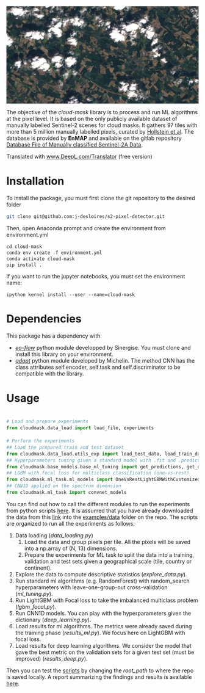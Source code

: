 
<div style="display: flex;">
  <img src=doc/logo.png alt="alt text" title="image title" style="float: right;">
  <p> </p>
</div>


The objective of the *cloud-mask* library is to process and run ML algorithms at the pixel level. It is based on the only publicly available dataset of manually labelled Sentinel-2 scenes for cloud masks.
It gathers 97 tiles with more than 5 million manually labelled pixels, curated by [Hollstein et al](https://www.mdpi.com/2072-4292/8/8/666). The database is provided by **EnMAP** and available on the gitlab repository [Database File of Manually classified Sentinel-2A Data](https://git.gfz-potsdam.de/EnMAP/sentinel2_manual_classification_clouds).

Translated with www.DeepL.com/Translator (free version)
# Installation

To install the package, you must first clone the git repository to the desired folder


```bash
git clone git@github.com:j-desloires/s2-pixel-detector.git
```

Then, open Anaconda prompt and create the environment from environment.yml

```
cd cloud-mask
conda env create -f environment.yml
conda activate cloud-mask
pip install .
```

If you want to run the jupyter notebooks, you must set the environment name:

```
ipython kernel install --user --name=cloud-mask
```

# Dependencies

This package has a dependency with 
- [*eo-flow*](https://github.com/sentinel-hub/eo-flow/) python module developped by Sinergise. You must clone and install this library on your environment.
- [*adapt*](https://github.com/adapt-python/adapt) python module developed by Michelin. The method CNN has the class attributes self.encoder, self.task and self.discriminator to be compatible with the library.

# Usage

```python

# Load and prepare experiments
from cloudmask.data_load import load_file, experiments

# Perform the experiments
## Load the prepared train and test dataset
from cloudmask.data_load.utils_exp import load_test_data, load_train_data, subset_data
## Hyperparameters tuning given a standard model with .fit and .predict methods
from cloudmask.base_models.base_ml_tuning import get_predictions, get_dictionary_metrics
## LGBM with focal loss for multiclass classification (one-vs-rest)
from cloudmask.ml_task.ml_models import OneVsRestLightGBMWithCustomizedLoss, FocalLoss
## CNN1D applied on the spectrum dimension
from cloudmask.ml_task import convnet_models

```
You can find out how to call the different modules to run the experiments from python scripts [here](/examples/scripts). It is assumed that you have already downloaded the data from this [link](https://git.gfz-potsdam.de/EnMAP/sentinel2_manual_classification_clouds/-/blob/master/20160914_s2_manual_classification_data.h5) into the [examples/data](/examples/data) folder on the repo.
The scripts are organized to run all the experiments as follows:
1. Data loading (*data_loading.py*)
   1. Load the data and group pixels per tile. All the pixels will be saved into a np.array of (N, 13) dimensions.
   2. Prepare the experiments for ML task to split the data into a training, validation and test sets given a geographical scale (tile, country or continent).
2. Explore the data to compute descriptive statistics (*explore_data.py*).
3. Run standard ml algorithms (e.g. RandomForest) with random_search hyperparameters with leave-one-group-out cross-validation (*ml_tuning.py*).
4. Run LightGBM with Focal loss to take the imbalanced multiclass problem (*lgbm_focal.py*).
5. Run CNN1D models. You can play with the hyperparameters given the dictionary (*deep_learning.py*).
6. Load results for ml algorithms. The metrics were already saved during the training phase (*results_ml.py*). We focus here on LightGBM with focal loss.
7. Load results for deep learning algorithms. We consider the model that gave the best metric on the validation sets for a given test set (must be improved) (*results_deep.py*).


Then you can test the [scripts](/examples/scripts) by changing the *root_path* to where the repo is saved locally.
A report summarizing the findings and results is available [here](/doc/report_s2_manual_classification.pdf).
